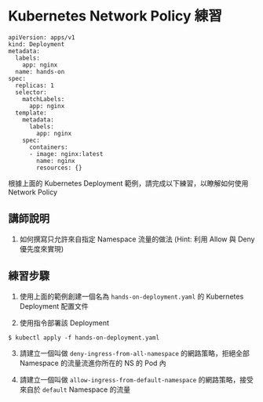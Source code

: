 # Kubernetes Network Policy 練習

```
apiVersion: apps/v1
kind: Deployment
metadata:
  labels:
    app: nginx
  name: hands-on
spec:
  replicas: 1
  selector:
    matchLabels:
      app: nginx
  template:
    metadata:
      labels:
        app: nginx
    spec:
      containers:
      - image: nginx:latest
        name: nginx
        resources: {}
```

根據上面的 Kubernetes Deployment 範例，請完成以下練習，以瞭解如何使用 Network Policy

## 講師說明

1. 如何撰寫只允許來自指定 Namespace 流量的做法 (Hint: 利用 Allow 與 Deny 優先度來實現)

## 練習步驟

1. 使用上面的範例創建一個名為 `hands-on-deployment.yaml` 的 Kubernetes Deployment 配置文件

2. 使用指令部署該 Deployment

```
$ kubectl apply -f hands-on-deployment.yaml
```

3. 請建立一個叫做 `deny-ingress-from-all-namespace` 的網路策略，拒絕全部 Namespace 的流量流進你所在的 NS 的 Pod 內

4. 請建立一個叫做 `allow-ingress-from-default-namespace` 的網路策略，接受來自於 `default` Namespace 的流量
